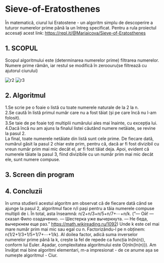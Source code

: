 # Sieve-of-Eratosthenes
În matematică, ciurul lui Eratostene - un algoritm simplu de descoperire a tuturor numerelor prime până la un întreg specificat.
Pentru a rula proiectul accesați acest link: https://repl.it/@Mariaicova/Sieve-of-Eratosthenes

## 1. SCOPUL

Scopul algoritmului este (determinarea numerelor prime) filtrarea numerelor. Numere prime rămân, iar restul se modifică în zeroouru(se filtrează cu ajutorul ciurului)

![r2](https://user-images.githubusercontent.com/69718491/102915401-6d9b4500-448a-11eb-90e3-88e79488c17b.jpg)
![r3](https://user-images.githubusercontent.com/69718491/102915404-6e33db80-448a-11eb-8eb0-0bbabfd110cf.jpg)

## 2. Algoritmul

1.Se scrie pe o foaie o listă cu toate numerele naturale de la 2 la n.<br>
2.Se caută în listă primul număr care nu a fost tăiat (și pe care încă nu l-am folosit).<br>
3.Se taie de pe foaie toți multiplii numărului ales mai înainte, cu excepția lui.<br>
4.Dacă încă nu am ajuns la finalul listei căutând numere netăiate, se revine la pasul 2.<br>
La final, toate numerele netăiate din listă sunt cele prime. De fiecare dată, numărul găsit la pasul 2 chiar este prim, pentru că, dacă ar fi fost divizibil cu vreun număr prim mai mic decât el, ar fi fost tăiat deja. Apoi, evident că numerele tăiate la pasul 3, fiind divizibile cu un număr prim mai mic decât ele, sunt numere compuse.

## 3. Screen din program




## 4. Concluzii
în urma studierii acestui algoritm am observat că de fiecare dată când se ajunge la pasul 2, algoritmul face n/i pași pentru a tăia numerele compuse multipli de i. În total, asta înseamnă:
n/2+n/3+n/5+n/7+⋯+n/k.
(”— Ой! — сказал Фило озадаченно. — Шестерка уже вычеркнута. 
— Не беда, вычеркнем еще раз.”
https://math.wikireading.ru/1092)
Unde k este cel mai mare număr prim mai mic sau egal cu n. Factorizându-l pe n obținem:
n(1/2+1/3+1/5+1/7+⋯+1/k).
Al doilea factor, adică suma inverselor numerelor prime până la k, crește la fel de repede ca funcția ln(ln(n)), conform lui Euler. Așadar, complexitatea algoritmului este O(nln(ln(n))).
Am învățat mai bine algoritmi elementari,    m-a impresionat -  de ce anume așa se numește algoritmul - Ciur. 

